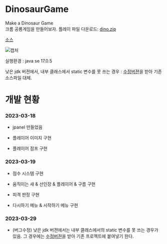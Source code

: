 # DinosaurGame
Make a Dinosaur Game<br>
크롬 공룡게임을 만들어보자. 
플레이 파일 다운로드: [dino.zip](https://github.com/logg9715/DinosaurGame/files/12194366/dino.zip)


[소스](https://github.com/logg9715/DinosaurGame/tree/master0319)

![캡처](https://user-images.githubusercontent.com/127168700/236478393-ac6cf84a-9cd0-46ad-991c-b679218b648d.PNG)

실행환경 : java se 17.0.5

 낮은 jdk 버젼에서, 내부 클래스에서 static 변수를 못 쓰는 경우 : [수정버젼](GraphicsMainDraw(jdkEditVer).java)을 받아 기존 소스파일 대체. 


# 개발 현황

### 2023-03-18

- jpanel 만들었음

- 플레이어 이미지 구현

- 플레이어 점프 구현





### 2023-03-19

- 점수 시스템 구현

- 움직이는 새 & 선인장 & 플레이어 & 구름 구현

- 피격 판정 구현

- 다시하기 메뉴 & 시작하기 메뉴 구현

### 2023-03-29

- (버그수정) 낮은 jdk 버젼에서는 내부 클래스에서의 static 변수를 못 쓰는 경우가 있음. 그 경우에는 [수정버젼](GraphicsMainDraw.java)을 받아 기존 프로젝트에 붙여넣기 한다. 
